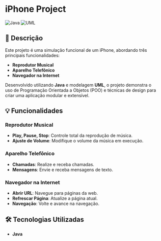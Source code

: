 # iPhone Project

![Java](https://img.shields.io/badge/Java-ED8B00?style=for-the-badge&logo=java&logoColor=white)
![UML](https://img.shields.io/badge/UML-00A2E8?style=for-the-badge&logo=uml&logoColor=white)

## 🚀 Descrição

Este projeto é uma simulação funcional de um iPhone, abordando três principais funcionalidades:

- **Reprodutor Musical**
- **Aparelho Telefônico**
- **Navegador na Internet**

Desenvolvido utilizando **Java** e modelagem **UML**, o projeto demonstra o uso de Programação Orientada a Objetos (POO) e técnicas de design para criar uma aplicação modular e extensível.

## 💡 Funcionalidades

### Reprodutor Musical
- **Play, Pause, Stop**: Controle total da reprodução de música.
- **Ajuste de Volume**: Modifique o volume da música em execução.

### Aparelho Telefônico
- **Chamadas**: Realize e receba chamadas.
- **Mensagens**: Envie e receba mensagens de texto.

### Navegador na Internet
- **Abrir URL**: Navegue para páginas da web.
- **Refrescar Página**: Atualize a página atual.
- **Navegação**: Volte e avance na navegação.

## 🛠️ Tecnologias Utilizadas

- **Java**
